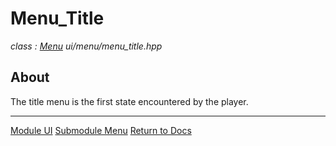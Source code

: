 # Menu_Title
*class : [Menu](menu.md)*
*ui/menu/menu_title.hpp*

## About
The title menu is the first state encountered by the player.

---

[Module UI](../ui.md)
[Submodule Menu](menu.md)
[Return to Docs](../../docs.md)